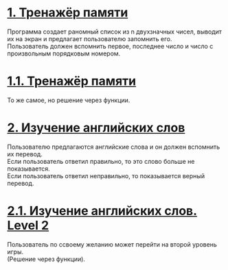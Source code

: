 # [1. Тренажёр памяти](https://github.com/kornilovaap/JavaScript_GeekBrains.ru/blob/main/lesson_3/memory.html)    
Программа создает раномный список из n двухзначных чисел, выводит их на экран и предлагает пользователю запомнить его.    
Пользователь должен вспомнить первое, последнее число и число с произвольным порядковым номером.    

# [1.1. Тренажёр памяти](https://github.com/kornilovaap/JavaScript_GeekBrains.ru/edit/main/lesson_3/memory_func.html)
То же самое, но решение через функции.    
    
# [2. Изучение английских слов](https://github.com/kornilovaap/JavaScript_GeekBrains.ru/blob/main/lesson_3/english.html)     
Пользователю предлагаются английские слова и он должен вспомнить их перевод.    
Если пользователь ответил правильно, то это слово больше не показывается.    
Если пользователь ответил неправильно, то показывается верный перевод.    

# [2.1. Изучение английских слов. Level 2](https://github.com/kornilovaap/JavaScript_GeekBrains.ru/blob/main/lesson_3/english_lev_2.html)      
Пользователь по ссвоему желанию может перейти на второй уровень игры.    
(Решение через функции).

   
